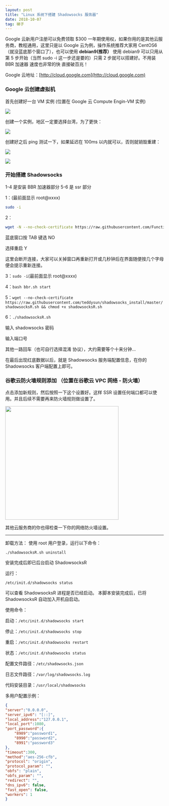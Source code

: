 ```yaml
---
layout: post
title: "Linux 系统下搭建 Shadowsocks 服务器"
date: 2018-10-07
tag: 梯子
--- 
```


Google 云新用户注册可以免费领取 $300 一年期使用权，如果你用的是其他云服务商，教程通用，这里只是以 Google 云为例，操作系统推荐大家用 CentOS6（就没蓝底那个窗口了），也可以使用 **debian9(推荐）** 使用 debian9 可以只用从第 5 步开始（当然 sudo -i 这一步还是要的）只需 2 步就可以搭建好。不用装 BBR 加速器 速度也非常的快 直接破百兆！

Google 云地址：[http://cloud.google.com](http://cloud.google.com)

### Google 云创建虚拟机

首先创建好一台 VM 实例 (位置在 Google 云 Compute Engin-VM 实例)

![](https://ww3.sinaimg.cn/large/006LWy2zgy1fvyg45ym5tj30aq0fv750.jpg)

创建一个实例，地区一定要选择台湾，为了更快：

![](https://ww1.sinaimg.cn/large/006LWy2zgy1fvyg71x3y2j30l10mn76a.jpg)

创建好之后 ping 测试一下，如果延迟在 100ms 以内就可以，否则就销毁重建：

![](https://ww1.sinaimg.cn/large/006LWy2zly1fvyg8l8nhqj30q307taae.jpg)

![](https://ww2.sinaimg.cn/large/006LWy2zly1fvygaw7nx5j30b205a417.jpg)

### 开始搭建 Shadowsocks

1-4 是安装 BBR 加速器部分 5-6 是 ssr 部分

1：(最前面显示 root@xxxx)
```bash
sudo -i
```

2：
```bash
wget -N --no-check-certificate https://raw.githubusercontent.com/FunctionClub/YankeeBBR/master/bbr.sh && bash bbr.sh install
```

蓝底窗口按 TAB 键选 NO

选择重启 Y

这里会断开连接，大家可以关掉窗口再重新打开或几秒钟后在界面随便按几个字母 便会提示重新连接。

3：`sudo -i`(最前面显示 root@xxxx)

4：`bash bbr.sh start`

5：`wget --no-check-certificate https://raw.githubusercontent.com/teddysun/shadowsocks_install/master/shadowsocksR.sh && chmod +x shadowsocksR.sh`

6：`./shadowsocksR.sh`

输入 shadowsocks 密码

输入端口号

其他一路回车（也可自行选择混淆 协议），大约需要等个十来分钟...

在最后出现红底数据以后，就是 Shadowsocks 服务端配置信息，在你的 Shadowsocks 客户端配置上即可。

### 谷歌云防火墙规则添加 （位置在谷歌云 VPC 网络 - 防火墙）

点击添加新规则，然后按照一下这个设置好。这样 SSR 设置任何端口都可以使用。并且后续不需要再来防火墙规则做设置了。

<img width="360px" src="https://ww3.sinaimg.cn/large/006LWy2zgy1fvyg3z1s1mj30ra10iq5o.jpg"/>


其他云服务商的你也得检查一下你的网络防火墙设置。

--------------------------------------

卸载方法：
使用 root 用户登录，运行以下命令：

`./shadowsocksR.sh uninstall`

安装完成后即已后台启动 ShadowsocksR

运行：

`/etc/init.d/shadowsocks status`

可以查看 ShadowsocksR 进程是否已经启动。
本脚本安装完成后，已将 ShadowsocksR 自动加入开机自启动。

使用命令：

启动：`/etc/init.d/shadowsocks start`

停止：`/etc/init.d/shadowsocks stop`

重启：`/etc/init.d/shadowsocks restart`

状态：`/etc/init.d/shadowsocks status`

配置文件路径：`/etc/shadowsocks.json`

日志文件路径：`/var/log/shadowsocks.log`

代码安装目录：`/usr/local/shadowsocks`

多用户配置示例：
```json
{
"server":"0.0.0.0",
"server_ipv6": "[::]",
"local_address":"127.0.0.1",
"local_port":1080,
"port_password":{
    "8989":"password1",
    "8990":"password2",
    "8991":"password3"
},
"timeout":300,
"method":"aes-256-cfb",
"protocol": "origin",
"protocol_param": "",
"obfs": "plain",
"obfs_param": "",
"redirect": "",
"dns_ipv6": false,
"fast_open": false,
"workers": 1
}
```